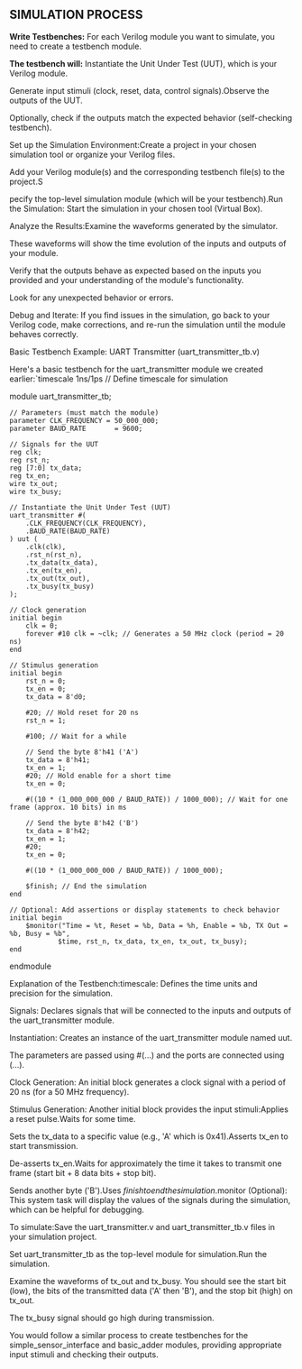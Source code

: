 ## SIMULATION PROCESS

**Write Testbenches:** For each Verilog module you want to simulate, you need to create a testbench module.

**The testbench will:** Instantiate the Unit Under Test (UUT), which is your Verilog module.

Generate input stimuli (clock, reset, data, control signals).Observe the outputs of the UUT.

Optionally, check if the outputs match the expected behavior (self-checking testbench).

Set up the Simulation Environment:Create a project in your chosen simulation tool or organize your Verilog files.

Add your Verilog module(s) and the corresponding testbench file(s) to the project.S

pecify the top-level simulation module (which will be your testbench).Run the Simulation: Start the simulation in your chosen tool (Virtual Box). 

Analyze the Results:Examine the waveforms generated by the simulator. 

These waveforms will show the time evolution of the inputs and outputs of your module.

Verify that the outputs behave as expected based on the inputs you provided and your understanding of the module's functionality.

Look for any unexpected behavior or errors.

Debug and Iterate: If you find issues in the simulation, go back to your Verilog code, make corrections, and re-run the simulation until the module behaves correctly.

Basic Testbench Example: UART Transmitter (uart_transmitter_tb.v)

Here's a basic testbench for the uart_transmitter module we created earlier:`timescale 1ns/1ps // Define timescale for simulation

module uart_transmitter_tb;

    // Parameters (must match the module)
    parameter CLK_FREQUENCY = 50_000_000;
    parameter BAUD_RATE       = 9600;

    // Signals for the UUT
    reg clk;
    reg rst_n;
    reg [7:0] tx_data;
    reg tx_en;
    wire tx_out;
    wire tx_busy;

    // Instantiate the Unit Under Test (UUT)
    uart_transmitter #(
        .CLK_FREQUENCY(CLK_FREQUENCY),
        .BAUD_RATE(BAUD_RATE)
    ) uut (
        .clk(clk),
        .rst_n(rst_n),
        .tx_data(tx_data),
        .tx_en(tx_en),
        .tx_out(tx_out),
        .tx_busy(tx_busy)
    );

    // Clock generation
    initial begin
        clk = 0;
        forever #10 clk = ~clk; // Generates a 50 MHz clock (period = 20 ns)
    end

    // Stimulus generation
    initial begin
        rst_n = 0;
        tx_en = 0;
        tx_data = 8'd0;

        #20; // Hold reset for 20 ns
        rst_n = 1;

        #100; // Wait for a while

        // Send the byte 8'h41 ('A')
        tx_data = 8'h41;
        tx_en = 1;
        #20; // Hold enable for a short time
        tx_en = 0;

        #((10 * (1_000_000_000 / BAUD_RATE)) / 1000_000); // Wait for one frame (approx. 10 bits) in ms

        // Send the byte 8'h42 ('B')
        tx_data = 8'h42;
        tx_en = 1;
        #20;
        tx_en = 0;

        #((10 * (1_000_000_000 / BAUD_RATE)) / 1000_000);

        $finish; // End the simulation
    end

    // Optional: Add assertions or display statements to check behavior
    initial begin
        $monitor("Time = %t, Reset = %b, Data = %h, Enable = %b, TX Out = %b, Busy = %b",
                $time, rst_n, tx_data, tx_en, tx_out, tx_busy);
    end

endmodule

Explanation of the Testbench:timescale: Defines the time units and precision for the simulation.

Signals: Declares signals that will be connected to the inputs and outputs of the uart_transmitter module.

Instantiation: Creates an instance of the uart_transmitter module named uut. 

The parameters are passed using #(...) and the ports are connected using (...).

Clock Generation: An initial block generates a clock signal with a period of 20 ns (for a 50 MHz frequency).

Stimulus Generation: Another initial block provides the input stimuli:Applies a reset pulse.Waits for some time.

Sets the tx_data to a specific value (e.g., 'A' which is 0x41).Asserts tx_en to start transmission.

De-asserts tx_en.Waits for approximately the time it takes to transmit one frame (start bit + 8 data bits + stop bit).

Sends another byte ('B').Uses $finish to end the simulation.$monitor (Optional): This system task will display the values of the signals during the simulation, which can be helpful for debugging.

To simulate:Save the uart_transmitter.v and uart_transmitter_tb.v files in your simulation project.

Set uart_transmitter_tb as the top-level module for simulation.Run the simulation.

Examine the waveforms of tx_out and tx_busy. You should see the start bit (low), the bits of the transmitted data ('A' then 'B'), and the stop bit (high) on tx_out.

The tx_busy signal should go high during transmission.

You would follow a similar process to create testbenches for the simple_sensor_interface and basic_adder modules, providing appropriate input stimuli and checking their outputs.
